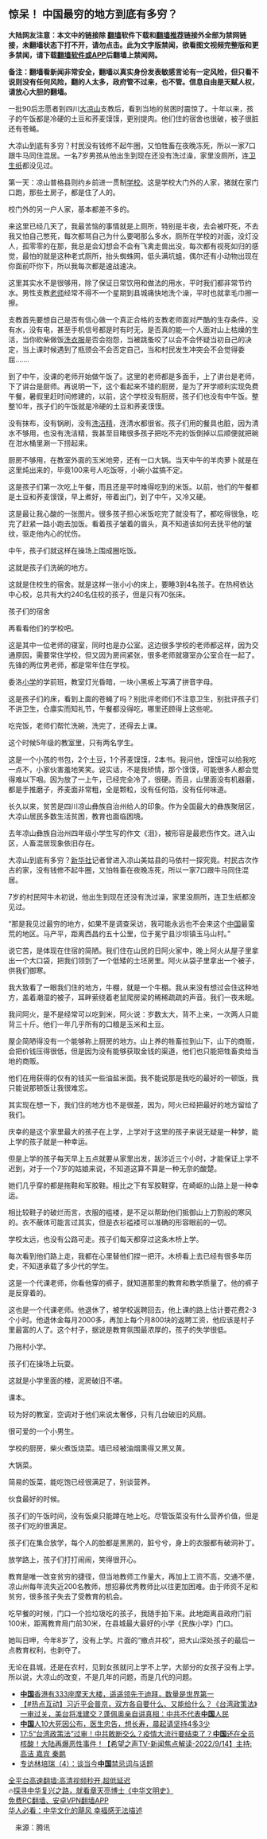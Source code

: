  <!-- 面包屑导航 --> <h2>惊呆！ 中国最穷的地方到底有多穷？</h2> <p class="notice"><b>大陆网友注意：本文中的链接除 <a href="https://github.com/bannedbook/fanqiang" >翻墙</a>软件下载和<a href="https://github.com/killgcd/justmysocks/blob/master/README.md">翻墙推荐</a>链接外全部为禁网链接，未翻墙状态下打不开，请勿点击。此为文字版禁闻，欲看图文视频完整版和更多禁闻，请下载<a href="https://github.com/bannedbook/fanqiang">翻墙软件或APP</a>后翻墙上禁闻网。</p><p>备注：翻墙看新闻非常安全，翻墙以真实身份发表敏感言论有一定风险，但只看不说则没有任何风险，翻的人太多，政府管不过来，也不管。信息自由是天赋人权，请放心大胆的翻墙。</b></p>  <div class="entry"> <p>一批90后志愿者到四川<a href="https://www.bannedbook.org/bnews/tag/%E5%A4%A7%E5%87%89%E5%B1%B1/" class="st_tag internal_tag" rel="tag" title="标签 大凉山 下的日志">大凉山</a>支教后，看到当地的贫困时震惊了。十年以来，孩子的午饭都是冷硬的土豆和荞麦馍馍，更别提肉。他们住的宿舍也很破，被子很脏还有苍蝇。</p> <p>大凉山到底有多穷？村民没有钱修不起牛圈，又怕牲畜在夜晚冻死，所以一家7口跟牛马同住混居。一名7岁男孩从他出生到现在还没有洗过澡，家里没厕所，连<a href="https://www.bannedbook.org/bnews/tag/%e5%8d%ab%e7%94%9f%e7%ba%b8/" class="st_tag internal_tag" rel="tag" title="标签 卫生纸 下的日志">卫生纸</a>都没见过。</p> <p>第一天：凉山普格县则约乡前进一贯制<a href="https://www.bannedbook.org/bnews/tag/%e5%ad%a6%e6%a0%a1/" class="st_tag internal_tag" rel="tag" title="标签 学校 下的日志">学校</a>。这是学校大门外的人家，猪就在家门口跑，那些土房子，都是住了人的。</p> <p>校门外的另一户人家，基本都差不多的。</p> <p>来这里已经几天了，我最苦恼的事情就是上厕所，特别是半夜，去会被吓死，不去我又怕自己憋死，每次都骂自己为什么要喝那么多水，厕所在学校的对面，没灯没人，孤零零的在那，我总是会幻想会不会有飞禽走兽出没，每次都有视死如归的感觉，最怕的就是这种老式厕所，抬头蜘蛛网，低头满坑蛆，偶尔还有小动物出现在你面前吓你下，所以我每次都是速战速决。</p> <p>这里其实水不是很够用，除了保证日常饮用和做法的用水，平时我们都非常节约水。男性支教<a href="https://www.bannedbook.org/bnews/tag/%e8%80%81%e5%b8%88/" class="st_tag internal_tag" rel="tag" title="标签 老师 下的日志">老师</a>经常不得不一个星期到县城痛快地洗个澡，平时也就拿毛巾擦一擦。</p> <p>支教首先要想自己是否有信心做一个真正合格的支教老师面对严酷的生存条件，没有水，没有电，甚至手机信号都是时有时无，是否真的能一个人面对山上枯燥的生活，当你砍柴做饭<a href="https://www.bannedbook.org/bnews/tag/%E6%B4%97%E8%A1%A3%E6%9C%8D/" class="st_tag internal_tag" rel="tag" title="标签 洗衣服 下的日志">洗衣服</a>是否会抱怨，当被跳蚤咬了以会不会怀疑当初自己的决定，当上课时候遇到了瓶颈会不会否定自己，当和村民发生冲突会不会觉得委屈&#8230;&#8230;.</p> <p>到了中午，没课的老师开始做午饭了。这里的老师都是多面手，上了讲台是老师，下了讲台是厨师。再说明一下，这个看起来不错的厨房，是为了开学顺利实现免费午餐，暑假里赶时间修建的，以前，这个学校没有厨房，孩子们也没有中午饭。整整10年，孩子们的午饭就是冷硬的土豆和荞麦馍馍。</p> <p>没有抹布，没有锅刷，没有<a href="https://www.bannedbook.org/bnews/tag/%e6%b4%97%e6%b4%81%e7%b2%be/" class="st_tag internal_tag" rel="tag" title="标签 洗洁精 下的日志">洗洁精</a>，连清水都很省。孩子们用的餐具也脏，因为清水不够用，也没有洗洁精，我甚至目睹很多孩子把吃不完的饭倒掉以后顺便就把碗在泔水桶里涮一下捞起来。</p> <p>厨房不够用，在教室外面的玉米地旁，还有一口大锅。当天中午的羊肉萝卜就是在这里炖出来的，毕竟100来号人吃饭呀，小碗小盆搞不定。</p> <p>这是孩子们第一次吃上午餐，而且还是平时难得吃到的米饭。以前，他们的午餐都是土豆和荞麦馍馍，早上煮好，带着出门，到了中午，又冷又硬。</p> <p>这是最让我心酸的一张图片。很多孩子担心米饭吃完了就没有了，都吃得很急，吃完了赶紧一路小跑去加饭。看着孩子皱着的眉头，真不知道该如何去抚平他的皱纹，驱走他内心的忧伤。</p> <p>中午，孩子们就这样在操场上围成圈吃饭。</p> <p>这就是孩子们洗碗的地方。</p> <p>这就是住校生的宿舍。就是这样一张小小的床上，要睡3到4名孩子。在热柯依达中心校，总共有大约240名住校的孩子，但是只有70张床。</p>  <p>孩子们的宿舍</p> <p>再看看他们的学校吧。</p> <p>这是其中一位老师的寝室，同时也是办公室。这边很多学校的老师都这样，因为交通原因，需要常住学校，但又因为房间紧张，很多老师就寝室办公室合在一起了。先锋的两位男老师，都是常年住在学校。</p> <p>委洛<a href="https://www.bannedbook.org/bnews/tag/%E5%B0%8F%E5%AD%A6/" class="st_tag internal_tag" rel="tag" title="标签 小学 下的日志">小学</a>的学前班，教室灯光昏暗，一块小黑板上写满了拼音字母。</p> <p>这是孩子们的床，看到上面的苍蝇了吗？别批评老师们不注意卫生，别批评孩子们不讲卫生，仓廪实而知礼节，午餐都没得吃，哪里还顾得上这些呢。</p> <p>吃完饭，老师们帮忙洗碗，洗完了，还得去上课。</p> <p>这个时候5年级的教室里，只有两名学生。</p> <p>这是一个小孩的书包，2个土豆，1个荞麦馍馍，2本书。我问他，馍馍可以给我吃一点不，小家伙害羞地笑笑。说实话，不是我矫情，那个馍馍，可能很多人都会觉得难以下咽。因为放了一上午，已经完全冷了，很硬。而且，山里面没有机器磨，都是手推磨子，荞麦面非常粗，全是颗粒，没有任何馅，没有任何味道。</p> <p>长久以来，贫苦是四川凉山彝族自治州给人的印象。作为全国最大的彝族聚居区，大凉山居民多数生活贫困，教育也面临困境。</p> <p>去年凉山彝族自治州四年级小学生写的作文《泪》，被形容是最悲伤作文。进入山区，人畜混居现象依旧存在。</p> <p>大凉山到底有多穷？<a href="https://www.bannedbook.org/bnews/tag/%e6%96%b0%e5%8d%8e%e7%a4%be/" class="st_tag internal_tag" rel="tag" title="标签 新华社 下的日志">新华社</a>记者曾进入凉山美姑县的马依村一探究竟。村民古次作古的家，没有钱修不起牛圈，又怕牲畜在夜晚冻死，所以一家7口跟牛马同住混居。</p> <p>7岁的村民阿牛木初说，他出生到现在还没有洗过澡，家里没厕所，连卫生纸都没见过。</p> <p>“那是我见过最穷的地方，如果不是调查采访，我可能永远也不会来这个<a href="https://www.bannedbook.org/bnews/tag/%E4%B8%AD%E5%9B%BD/" class="st_tag internal_tag" rel="tag" title="标签 中国 下的日志">中国</a>最蛮荒的地区。马产平，距离西昌约五十公里，位于冕宁县沙坝镇玉马山村。”</p> <p>说它苦，是体现在住宿的简陋。我们住在山民的日阿火家中，晚上阿火从屋子里拿出一个大口袋，把我们领到了一个低矮的土坯房里。阿火从袋子里拿出一个被子，供我们御寒。</p> <p>我大致看了一眼我们住的地方，牛棚，就是一个牛棚。我从来没有想过会住这种地方，盖着潮湿的被子，耳畔萦绕着老鼠爬房梁的稀稀疏疏的声音。我们一夜未眠。</p>  <p>我问阿火，是不是经常可以吃到米，阿火说：岁数太大，背不上来，一次两人只能背三十斤。他们一年几乎所有的口粮是玉米和土豆。</p> <p>屋企简陋得没有一个能够称上厨房的地方。山上养的牲畜拉到山下，山下的商贩，会把价钱压得很低，但是因为没有能够获取金钱的渠道，他们也只能把牲畜卖给当地的商贩。</p> <p>他们在用获得的仅有的钱买一些油盐米面。我不能说那是我吃的最好的一顿饭，我只能说那顿饭让我很难忘。</p> <p>其实现在想一下，我们住的地方也不是很差，因为，阿火已经把最好的地方留给了我们。</p> <p>庆幸的是这个家里最大的孩子在上学，上学对于这里的孩子来说无疑是一种梦，能上学的孩子就是一种幸运。</p> <p>但是上学的孩子每天早上五点就要从家里出发，跋涉近三个小时，才能保证上学不迟到，对于一个7岁的姑娘来说，不知道这算不算是一种无奈的酸楚。</p> <p>她们几乎穿的都是拖鞋和军胶鞋。相比之下有军胶鞋穿，在崎岖的山路上是一种幸运。</p> <p>相比较鞋子的破烂而言，衣服的褴褛，是不足以帮助他们抵御山上刀割般的寒风的。衣不蔽体可能言过其实，但是衣衫褴褛可以准确的形容眼前的一切。</p> <p>学校太远，也没有公路可走。孩子们每天都穿过这条木桥上学。</p> <p>每次看到他们路上走，我都在心里替他们捏一把汗。木桥看上去已经有很多年历史，不知道承载了多少代的学生。</p> <p>这是一个代课老师，你看他穿的裤子，就知道那里的教育和教学质量了。他的裤子是反穿着的。</p> <p>这也是一个代课老师。他退休了，被学校返聘回去，他上课的路上估计要花费2-3个小时。他退休金每月2000多，再加上每个月800块的返聘工资，他应该是村子里最富的人了。这个村子，据说是教育氛围最浓厚的，孩子的失学很低。</p> <p>乃拖村小学。</p> <p>孩子们在操场上玩耍。</p> <p>这就是小学里面的楼，泥房破旧不堪。</p>  <p>课本。</p> <p>较为好的教室，空调对于他们来说太奢侈，只有几台破旧的风扇。</p> <p>很可爱的一个小男生。</p> <p>学校的厨房，柴火煮饭烧菜。墙已经被油烟熏得又黑又黄。</p> <p>大锅菜。</p> <p>简易的饭菜，能吃饱已经很满足了，别谈营养。</p> <p>伙食最好的时候。</p> <p>孩子们的午饭时间，没有饭桌只能蹲在地上吃。尽管饭菜没有什么营养价值，但是孩子们吃的很满足。</p> <p>孩子们在集合放学，每个人的脸都是黑黑的，脏兮兮，身上的衣服都有破洞补丁。</p> <p>放学路上，孩子们打打闹闹，笑得很开心。</p> <p>教育是唯一改变贫穷的捷径，但当地教师工作量大，再加上工资不高，交通不便，凉山州每年流失近200名教师，想招募优秀教师比以往更加困难。由于师资不足和贫穷，很多孩子失去了受教育的机会。</p> <p>吃早餐的时候，门口一个捡垃圾吃的孩子，我随手拍下来。此地距离县政府门前100米，距离教育局门前30米，在县城最大最好的小学《民族小学》门口。</p> <p>她叫日呷，今年8岁了，没有上学。片面的“撤点并校”，把大山深处孩子的最后一点教育权利，也剥夺了。</p> <p>无论在县城，还是在农村，见到女孩就问上学不上学，大部分的女孩子没有上学。所以说，大凉山的改变，不是几年的问题，而是几代的问题。</p> <div id="taboola-mid-1"></div>  <ul class='op-related-articles' title='相关阅读'> <li><a href='https://www.bannedbook.org/bnews/funmedia/20220915/1784832.html' target='_blank'><b>中国</b>香港有333座摩天大楼，遥遥领先于迪拜，数量是世界第一</a></li> <li><a href='https://www.bannedbook.org/bnews/bannedvideo/20220915/1784822.html' target='_blank'>【#热点互动】习近平会普京，双方各自要什么、又能给什么？《台湾政策法》一审过关，美台将准建交？蓬佩奥亲自讲真相：中共不代表<b>中国</b>人民</a></li> <li><a href='https://www.bannedbook.org/bnews/health/20220915/1784816.html' target='_blank'><b>中国</b>人10大死因公布，医生忠告，想长寿，晨起请坚持4多3少</a></li> <li><a href='https://www.bannedbook.org/bnews/bannedvideo/20220915/1784805.html' target='_blank'>17:5“台湾政策法”过审！中共敢断交么？疫情大流行要结束了？<b>中国</b>还在全员核酸！大陆再爆恶性事件！【希望之声TV-新闻焦点解读-2022/9/14】主持:高洁  嘉宾   秦鹏</a></li> <li><a href='https://www.bannedbook.org/bnews/worldnews/20220915/1784804.html' target='_blank'>专访林培瑞（4）：谈当今<b>中国</b>禁忌词与话题</a></li> </ul> <p class="texttj"> <a href="https://github.com/bannedbook/fanqiang/wiki/V2ray%E6%9C%BA%E5%9C%BA" target="_blank">全平台高速翻墙:高清视频秒开,超低延迟</a><br/> 🔥<a href="https://www.bannedbook.org/bnews/comments/20220808/1768773.html" target="_blank">探寻中华复兴之路，就看章天亮博士《中华文明史》</a><br/> <a href="https://github.com/bannedbook/fanqiang/wiki/%E7%A6%81%E9%97%BB%E7%BD%91%E5%AE%89%E5%8D%93%E7%BF%BB%E5%A2%99%E6%96%B0%E9%97%BBAPP" target="_blank">免费PC翻墙、安卓VPN翻墙APP</a><br/> <a href="https://www.bannedbook.org/bnews/comments/20220220/1694796.html" target="_blank">华人必看：中华文化的飓风 幸福感无法描述</a> </p> <p class="src-info">　来源：腾讯 </p><a name='sharetosocial'></a>  <div style="margin-bottom:5px;padding-bottom:5px;clear:both"> <div id="archive-pix-1" class="banner-ads"> <!-- AuctionX Display platform tag START --> <div id="27602x728x90x621x_ADSLOT1" clicktrack="%%CLICK_URL_ESC%%"></div>  <!-- AuctionX Display platform tag END --> </div> <div id="archive-pix-2" class="banner-ads"> <!-- AuctionX Display platform tag START --> <div id="27556x300x250x621x_ADSLOT1" clicktrack="%%CLICK_URL_ESC%%" style="margin:0 auto;text-align:center"></div>  <!-- AuctionX Display platform tag END --> </div> </div>  <div id="archive-pix-1" class="banner-ads"> <!-- AuctionX Display platform tag START --> <div id="27603x728x90x621x_ADSLOT1" clicktrack="%%CLICK_URL_ESC%%"></div>  <!-- AuctionX Display platform tag END --> </div> </div><!--END ENTRY--> 